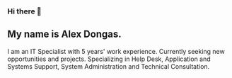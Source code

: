 ### Hi there 👋

<!--
**alexdongas/alexdongas** is a ✨ _special_ ✨ repository because its `README.md` (this file) appears on your GitHub profile.

Here are some ideas to get you started:

- 🔭 I’m currently working on ...
- 🌱 I’m currently learning ...
- 👯 I’m looking to collaborate on ...
- 🤔 I’m looking for help with ...
- 💬 Ask me about ...
- 📫 How to reach me: ...
- 😄 Pronouns: ...
- ⚡ Fun fact: ...
-->

## My name is Alex Dongas.

I am an IT Specialist with 5 years' work experience. Currently seeking new opportunities and projects.
Specializing in Help Desk, Application and Systems Support, System Administration and Technical Consultation.


